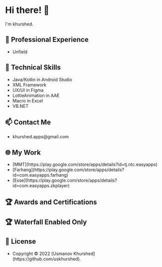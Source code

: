 <h1>Hi there! 👋</h1>
<p>I'm khurshed.</p>
<h2>💼 Professional Experience</h2>
<ul>
    <li>Unfield</li>
</ul>
<h2>🔭 Technical Skills</h2>
<ul>
    <li>Java/Kotlin in Android Studio</li>
    <li>XML Framework</li>
    <li>UX/UI in Figma</li>
    <li>LottieAnimation in AAE</li>
    <li>Macro in Excel</li>
    <li>VB.NET</li>
</ul>
<h2>📫 Contact Me</h2>
<ul>
    <li>khurshed.apps@gmail.com</li>
</ul>
<h2>🌐 My Work</h2>
<ul>
   <li>[MMT](https://play.google.com/store/apps/details?id=tj.ntc.easyapps)</li>
   <li>[Farhang](https://play.google.com/store/apps/details?id=com.easyapps.farhang)</li>
   <li>[Esse](https://play.google.com/store/apps/details?id=com.easyapps.zkplayer)</li>
</ul>
<h2>🏆 Awards and Certifications</h2>
<ul>
    <!-- <li>[Certification 1]</li>
     <li>[Certification 2]</li>
     <li>[Award 1]</li>-->
</ul>
<h2>🏆 Waterfall Enabled Only</h2>
<h2>📝 License</h2>
<ul>
 <li>Copyright © 2022 [Usmanov Khurshed](https://github.com/uskhurshed).</li>
</ul>

